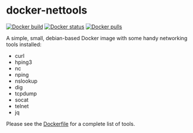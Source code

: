 # docker-nettools

[![Docker build](https://img.shields.io/docker/cloud/automated/dyrnq/nettools?logo=Docker)](https://hub.docker.com/r/dyrnq/nettools)
[![Docker status](https://img.shields.io/docker/cloud/build/dyrnq/nettools?logo=Docker)](https://hub.docker.com/r/dyrnq/nettools)
[![Docker pulls](https://img.shields.io/docker/pulls/dyrnq/nettools?logo=Docker)](https://hub.docker.com/r/dyrnq/nettools)

A simple, small, debian-based Docker image with some handy networking tools installed:

- curl
- hping3
- nc
- nping
- nslookup
- dig
- tcpdump
- socat
- telnet
- jq

Please see the [Dockerfile](https://github.com/dyrnq/docker-nettools/blob/master/Dockerfile) for a complete list of tools.
